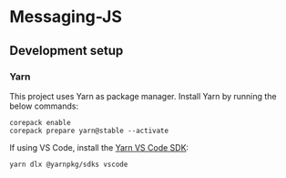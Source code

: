 # Messaging-JS


## Development setup

### Yarn

This project uses Yarn as package manager. Install Yarn by running the below commands:

```
corepack enable
corepack prepare yarn@stable --activate
```

If using VS Code, install the [Yarn VS Code SDK](https://yarnpkg.com/getting-started/editor-sdks#vscode):

```
yarn dlx @yarnpkg/sdks vscode
```


